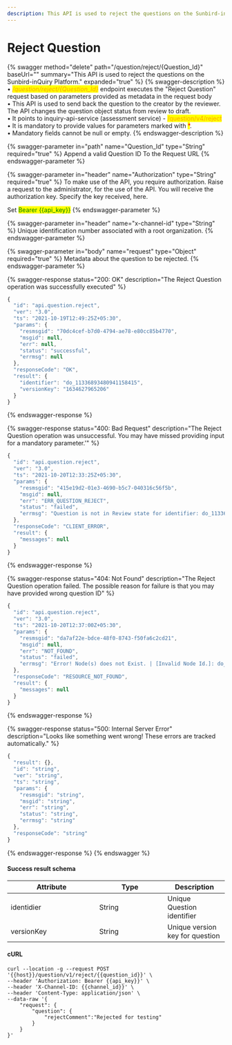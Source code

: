 ```yaml
---
description: This API is used to reject the questions on the Sunbird-inQuiry Platform.
---
```


# Reject Question

{% swagger method="delete" path="/question/reject/{Question_Id}" baseUrl="" summary="This API is used to reject the questions on the Sunbird-inQuiry Platform." expanded="true" %}
{% swagger-description %}
• _<mark style="color:orange;">/question/reject/{Question\_Id}</mark>_ endpoint executes the "Reject Question" request based on parameters provided as metadata in the request body\
• This API is used to send back the question to the creator by the reviewer. The API changes the question object status from review to draft.\
• It points to inquiry-api-service (assessment service) - <mark style="color:orange;">/question/v4/reject</mark>\
• It is mandatory to provide values for parameters marked with <mark style="color:red;">\*</mark>.\
• Mandatory fields cannot be null or empty.
{% endswagger-description %}

{% swagger-parameter in="path" name="Question_Id" type="String" required="true" %}
Append a valid Question ID To the Request URL
{% endswagger-parameter %}

{% swagger-parameter in="header" name="Authorization" type="String" required="true" %}
To make use of the API, you require authorization. Raise a request to the administrator, for the use of the API. You will receive the authorization key. Specify the key received, here.

Set <mark style="color:green;">Bearer \{{api\_key\}}</mark>
{% endswagger-parameter %}

{% swagger-parameter in="header" name="x-channel-id" type="String" %}
Unique identification number associated with a root organization.
{% endswagger-parameter %}

{% swagger-parameter in="body" name="request" type="Object" required="true" %}
Metadata about the question to be rejected.
{% endswagger-parameter %}

{% swagger-response status="200: OK" description="The Reject Question operation was successfully executed" %}
```javascript
{
  "id": "api.question.reject",
  "ver": "3.0",
  "ts": "2021-10-19T12:49:25Z+05:30",
  "params": {
    "resmsgid": "70dc4cef-b7d0-4794-ae78-e80cc85b4770",
    "msgid": null,
    "err": null,
    "status": "successful",
    "errmsg": null
  },
  "responseCode": "OK",
  "result": {
    "identifier": "do_11336893480941158415",
    "versionKey": "1634627965206"
  }
}
```
{% endswagger-response %}

{% swagger-response status="400: Bad Request" description="The Reject Question operation was unsuccessful. You may have missed providing input for a mandatory parameter.'" %}
```javascript
{
  "id": "api.question.reject",
  "ver": "3.0",
  "ts": "2021-10-20T12:33:25Z+05:30",
  "params": {
    "resmsgid": "415e19d2-01e3-4690-b5c7-040316c56f5b",
    "msgid": null,
    "err": "ERR_QUESTION_REJECT",
    "status": "failed",
    "errmsg": "Question is not in Review state for identifier: do_11336893480941158415"
  },
  "responseCode": "CLIENT_ERROR",
  "result": {
    "messages": null
  }
}
```
{% endswagger-response %}

{% swagger-response status="404: Not Found" description="The Reject Question operation failed. The possible reason for failure is that you may have provided wrong question ID" %}
```javascript
{
  "id": "api.question.reject",
  "ver": "3.0",
  "ts": "2021-10-20T12:37:00Z+05:30",
  "params": {
    "resmsgid": "da7af22e-bdce-48f0-8743-f50fa6c2cd21",
    "msgid": null,
    "err": "NOT_FOUND",
    "status": "failed",
    "errmsg": "Error! Node(s) does not Exist. | [Invalid Node Id.]: do_11336893480941158908"
  },
  "responseCode": "RESOURCE_NOT_FOUND",
  "result": {
    "messages": null
  }
}
```
{% endswagger-response %}

{% swagger-response status="500: Internal Server Error" description="Looks like something went wrong! These errors are tracked automatically." %}
```javascript
{
  "result": {},
  "id": "string",
  "ver": "string",
  "ts": "string",
  "params": {
    "resmsgid": "string",
    "msgid": "string",
    "err": "string",
    "status": "string",
    "errmsg": "string"
  },
  "responseCode": "string"
}
```
{% endswagger-response %}
{% endswagger %}

#### Success result schema

<table><thead><tr><th width="189.33333333333331">Attribute</th><th width="142">Type</th><th>Description</th></tr></thead><tbody><tr><td>identidier</td><td>String</td><td>Unique Question identifier</td></tr><tr><td>versionKey</td><td>String</td><td>Unique version key for question</td></tr></tbody></table>

#### cURL

```shell
curl --location -g --request POST '{{host}}/question/v1/reject/{{question_id}}' \
--header 'Authorization: Bearer {{api_key}}' \
--header 'X-Channel-ID: {{channel_id}}' \
--header 'Content-Type: application/json' \
--data-raw '{
    "request": {
        "question": {
            "rejectComment":"Rejected for testing"
        }
    }
}'
```
